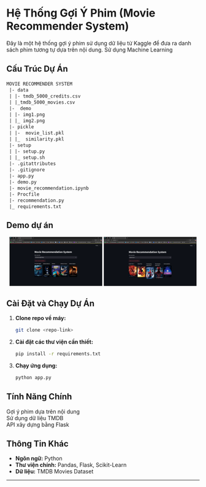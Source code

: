 # Hệ Thống Gợi Ý Phim (Movie Recommender System)
Đây là một hệ thống gợi ý phim sử dụng dữ liệu từ Kaggle để đưa ra danh sách phim tương tự dựa trên nội dung. Sử dụng Machine Learning 

## Cấu Trúc Dự Án
```
MOVIE RECOMMENDER SYSTEM  
 |- data  
 | |- tmdb_5000_credits.csv  
 | |_tmdb_5000_movies.csv  
 |-  demo  
 | |- img1.png  
 | |_ img2.png  
 |- pickle  
 | |-  movie_list.pkl  
 | |_  similarity.pkl  
 |- setup  
 | |- setup.py  
 | |_ setup.sh  
 |- .gitattributes  
 |- .gitignore  
 |- app.py  
 |- demo.py  
 |- movie_recommendation.ipynb  
 |- Procfile  
 |- recommendation.py  
 |_ requirements.txt  
```

## Demo dự án
<p align="center">
  <img src=https://github.com/trgtanhh04/Movie-Recommendation-System/blob/main/demo/img1.png width="48%" alt="Dashboard">
  <img src=https://github.com/trgtanhh04/Movie-Recommendation-System/blob/main/demo/img2.png width="48%" alt="Dashboard">
</p>

##  Cài Đặt và Chạy Dự Án

1. **Clone repo về máy:**  
   ```bash
   git clone <repo-link>
   ```

2. **Cài đặt các thư viện cần thiết:**  
   ```bash
   pip install -r requirements.txt
   ```

3. **Chạy ứng dụng:**  
   ```bash
   python app.py
   ```

## Tính Năng Chính
Gợi ý phim dựa trên nội dung  
Sử dụng dữ liệu TMDB  
API xây dựng bằng Flask  

## Thông Tin Khác
- **Ngôn ngữ:** Python
- **Thư viện chính:** Pandas, Flask, Scikit-Learn
- **Dữ liệu:** TMDB Movies Dataset

---


